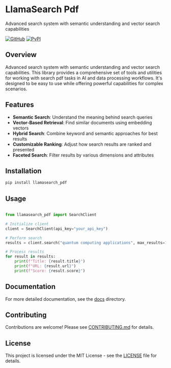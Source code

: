 # LlamaSearch Pdf

Advanced search system with semantic understanding and vector search capabilities

[![GitHub](https://img.shields.io/github/license/llamasearchai/llamasearch-pdf)](https://github.com/llamasearchai/llamasearch-pdf/blob/main/LICENSE)
[![PyPI](https://img.shields.io/pypi/v/llamasearch_pdf.svg)](https://pypi.org/project/llamasearch_pdf/)

## Overview


Advanced search system with semantic understanding and vector search capabilities. This library provides a comprehensive set of tools and utilities for
working with search pdf tasks in AI and data processing workflows.
It's designed to be easy to use while offering powerful capabilities for complex scenarios.


## Features


- **Semantic Search**: Understand the meaning behind search queries
- **Vector-Based Retrieval**: Find similar documents using embedding vectors
- **Hybrid Search**: Combine keyword and semantic approaches for best results
- **Customizable Ranking**: Adjust how search results are ranked and presented
- **Faceted Search**: Filter results by various dimensions and attributes


## Installation

```bash
pip install llamasearch_pdf
```

## Usage

```python

from llamasearch_pdf import SearchClient

# Initialize client
client = SearchClient(api_key="your_api_key")

# Perform search
results = client.search("quantum computing applications", max_results=10)

# Process results
for result in results:
    print(f"Title: {result.title}")
    print(f"URL: {result.url}")
    print(f"Score: {result.score}")

```

## Documentation

For more detailed documentation, see the [docs](docs/) directory.

## Contributing

Contributions are welcome! Please see [CONTRIBUTING.md](CONTRIBUTING.md) for details.

## License

This project is licensed under the MIT License - see the [LICENSE](LICENSE) file for details.
